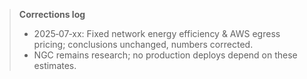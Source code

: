 > **Corrections log**
> - 2025‑07‑xx: Fixed network energy efficiency & AWS egress pricing; conclusions unchanged, numbers corrected.  
> - NGC remains research; no production deploys depend on these estimates. 